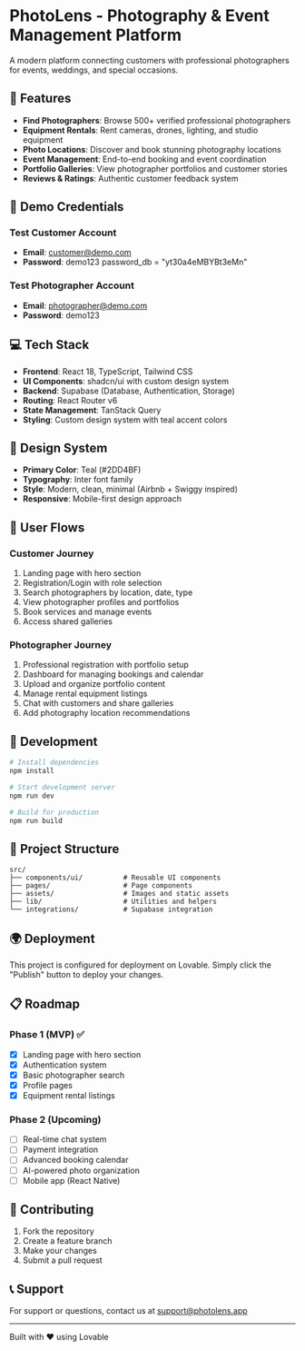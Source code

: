# PhotoLens - Photography & Event Management Platform

A modern platform connecting customers with professional photographers for events, weddings, and special occasions.

## 🌟 Features

- **Find Photographers**: Browse 500+ verified professional photographers
- **Equipment Rentals**: Rent cameras, drones, lighting, and studio equipment  
- **Photo Locations**: Discover and book stunning photography locations
- **Event Management**: End-to-end booking and event coordination
- **Portfolio Galleries**: View photographer portfolios and customer stories
- **Reviews & Ratings**: Authentic customer feedback system

## 🚀 Demo Credentials

### Test Customer Account
- **Email**: customer@demo.com
- **Password**: demo123
password_db = "yt30a4eMBYBt3eMn"


### Test Photographer Account  
- **Email**: photographer@demo.com
- **Password**: demo123

## 💻 Tech Stack

- **Frontend**: React 18, TypeScript, Tailwind CSS
- **UI Components**: shadcn/ui with custom design system
- **Backend**: Supabase (Database, Authentication, Storage)
- **Routing**: React Router v6
- **State Management**: TanStack Query
- **Styling**: Custom design system with teal accent colors

## 🎨 Design System

- **Primary Color**: Teal (#2DD4BF)
- **Typography**: Inter font family
- **Style**: Modern, clean, minimal (Airbnb + Swiggy inspired)
- **Responsive**: Mobile-first design approach

## 📱 User Flows

### Customer Journey
1. Landing page with hero section
2. Registration/Login with role selection
3. Search photographers by location, date, type
4. View photographer profiles and portfolios
5. Book services and manage events
6. Access shared galleries

### Photographer Journey
1. Professional registration with portfolio setup
2. Dashboard for managing bookings and calendar
3. Upload and organize portfolio content
4. Manage rental equipment listings
5. Chat with customers and share galleries
6. Add photography location recommendations

## 🔧 Development

```bash
# Install dependencies
npm install

# Start development server
npm run dev

# Build for production
npm run build
```

## 📄 Project Structure

```
src/
├── components/ui/          # Reusable UI components
├── pages/                  # Page components
├── assets/                 # Images and static assets
├── lib/                    # Utilities and helpers
└── integrations/           # Supabase integration
```

## 🌍 Deployment

This project is configured for deployment on Lovable. Simply click the "Publish" button to deploy your changes.

## 📋 Roadmap

### Phase 1 (MVP) ✅
- [x] Landing page with hero section
- [x] Authentication system
- [x] Basic photographer search
- [x] Profile pages
- [x] Equipment rental listings

### Phase 2 (Upcoming)
- [ ] Real-time chat system
- [ ] Payment integration
- [ ] Advanced booking calendar
- [ ] AI-powered photo organization
- [ ] Mobile app (React Native)

## 🤝 Contributing

1. Fork the repository
2. Create a feature branch
3. Make your changes
4. Submit a pull request

## 📞 Support

For support or questions, contact us at support@photolens.app

---

Built with ❤️ using Lovable
